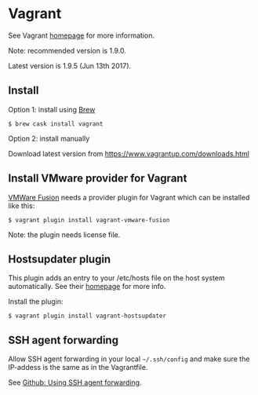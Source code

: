 # Vagrant

See Vagrant [homepage](https://www.vagrantup.com/) for more information.

Note: recommended version is 1.9.0.

Latest version is 1.9.5 (Jun 13th 2017).

## Install

Option 1: install using [Brew](brew.md)

```
$ brew cask install vagrant
```

Option 2: install manually

Download latest version from https://www.vagrantup.com/downloads.html

## Install VMware provider for Vagrant

[VMWare Fusion](vmware_fusion.md) needs a provider plugin for Vagrant which can be installed like this:

```
$ vagrant plugin install vagrant-vmware-fusion
```

Note: the plugin needs license file.

## Hostsupdater plugin

This plugin adds an entry to your /etc/hosts file on the host system automatically. See their
[homepage](https://github.com/cogitatio/vagrant-hostsupdater) for more info.

Install the plugin:

```
$ vagrant plugin install vagrant-hostsupdater
```

## SSH agent forwarding

Allow SSH agent forwarding in your local `~/.ssh/config` and make sure the IP-addess is the same as in the Vagrantfile.

See [Github: Using SSH agent forwarding](https://developer.github.com/guides/using-ssh-agent-forwarding/).
